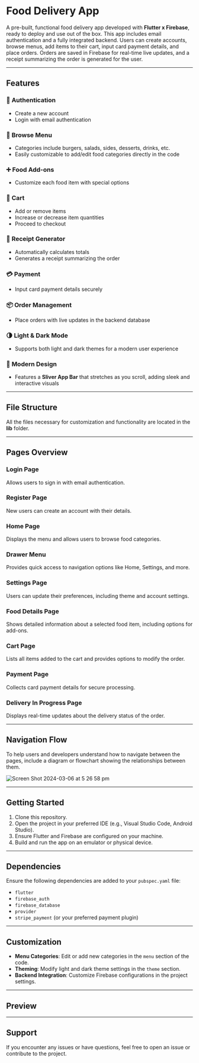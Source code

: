# Food Delivery App

A pre-built, functional food delivery app developed with **Flutter x Firebase**, ready to deploy and use out of the box. This app includes email authentication and a fully integrated backend. Users can create accounts, browse menus, add items to their cart, input card payment details, and place orders. Orders are saved in Firebase for real-time live updates, and a receipt summarizing the order is generated for the user.

---

## Features

### 🔐 **Authentication**

- Create a new account
- Login with email authentication

### 🍔 **Browse Menu**

- Categories include burgers, salads, sides, desserts, drinks, etc.
- Easily customizable to add/edit food categories directly in the code

### ➕ **Food Add-ons**

- Customize each food item with special options

### 🛒 **Cart**

- Add or remove items
- Increase or decrease item quantities
- Proceed to checkout

### 📃 **Receipt Generator**

- Automatically calculates totals
- Generates a receipt summarizing the order

### 💳 **Payment**

- Input card payment details securely

### 📦 **Order Management**

- Place orders with live updates in the backend database

### 🌗 **Light & Dark Mode**

- Supports both light and dark themes for a modern user experience

### 📱 **Modern Design**

- Features a **Sliver App Bar** that stretches as you scroll, adding sleek and interactive visuals

---

## File Structure

All the files necessary for customization and functionality are located in the **lib** folder.

---

## Pages Overview

### **Login Page**

Allows users to sign in with email authentication.

### **Register Page**

New users can create an account with their details.

### **Home Page**

Displays the menu and allows users to browse food categories.

### **Drawer Menu**

Provides quick access to navigation options like Home, Settings, and more.

### **Settings Page**

Users can update their preferences, including theme and account settings.

### **Food Details Page**

Shows detailed information about a selected food item, including options for add-ons.

### **Cart Page**

Lists all items added to the cart and provides options to modify the order.

### **Payment Page**

Collects card payment details for secure processing.

### **Delivery In Progress Page**

Displays real-time updates about the delivery status of the order.

---

## Navigation Flow

To help users and developers understand how to navigate between the pages, include a diagram or flowchart showing the relationships between them.

![Screen Shot 2024-03-06 at 5 26 58 pm](https://github.com/user-attachments/assets/45106bcf-5890-498b-bba5-4a3a6765d8fc)


---

## Getting Started

1. Clone this repository.
2. Open the project in your preferred IDE (e.g., Visual Studio Code, Android Studio).
3. Ensure Flutter and Firebase are configured on your machine.
4. Build and run the app on an emulator or physical device.

---

## Dependencies

Ensure the following dependencies are added to your `pubspec.yaml` file:

- `flutter`
- `firebase_auth`
- `firebase_database`
- `provider`
- `stripe_payment` (or your preferred payment plugin)

---

## Customization

- **Menu Categories**: Edit or add new categories in the `menu` section of the code.
- **Theming**: Modify light and dark theme settings in the `theme` section.
- **Backend Integration**: Customize Firebase configurations in the project settings.

---

## Preview



---

## Support

If you encounter any issues or have questions, feel free to open an issue or contribute to the project.

